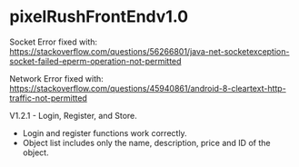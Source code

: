 # pixelRushFrontEndv1.0
Socket Error fixed with:
https://stackoverflow.com/questions/56266801/java-net-socketexception-socket-failed-eperm-operation-not-permitted

Network Error fixed with:
https://stackoverflow.com/questions/45940861/android-8-cleartext-http-traffic-not-permitted

V1.2.1 - Login, Register, and Store.
- Login and register functions work correctly.
- Object list includes only the name, description, price and ID of the object.




